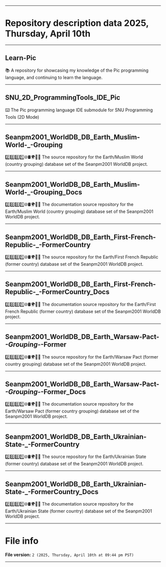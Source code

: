 
***

# Repository description data 2025, Thursday, April 10th

---

## Learn-Pic

📚️ A repository for showcasing my knowledge of the Pic programming language, and continuing to learn the language. 

---

## SNU_2D_ProgrammingTools_IDE_Pic

⌨️ The Pic programming language IDE submodule for SNU Programming Tools (2D Mode)

---

## Seanpm2001_WorldDB_DB_Earth_Muslim-World-_-Grouping

2️⃣️0️⃣️0️⃣️1️⃣️🌐️🛢️🌍️🏴️💾️ The source repository for the Earth/Muslim World (country grouping) database set of the Seanpm2001 WorldDB project. 

---

## Seanpm2001_WorldDB_DB_Earth_Muslim-World-_-Grouping_Docs

2️⃣️0️⃣️0️⃣️1️⃣️🌐️🛢️🌍️🏴️📖️ The documentation source repository for the Earth/Muslim World (country grouping) database set of the Seanpm2001 WorldDB project. 

---

## Seanpm2001_WorldDB_DB_Earth_First-French-Republic-_-FormerCountry

2️⃣️0️⃣️0️⃣️1️⃣️🌐️🛢️🌍️🏴️💾️ The source repository for the Earth/First French Republic (former country) database set of the Seanpm2001 WorldDB project. 

---

## Seanpm2001_WorldDB_DB_Earth_First-French-Republic-_-FormerCountry_Docs

2️⃣️0️⃣️0️⃣️1️⃣️🌐️🛢️🌍️🏴️📖️ The documentation source repository for the Earth/First French Republic (former country) database set of the Seanpm2001 WorldDB project. 
 
---

## Seanpm2001_WorldDB_DB_Earth_Warsaw-Pact-_-Grouping-_-Former

2️⃣️0️⃣️0️⃣️1️⃣️🌐️🛢️🌍️🏴️💾️ The source repository for the Earth/Warsaw Pact (former country grouping) database set of the Seanpm2001 WorldDB project. 
 
---

## Seanpm2001_WorldDB_DB_Earth_Warsaw-Pact-_-Grouping-_-Former_Docs

2️⃣️0️⃣️0️⃣️1️⃣️🌐️🛢️🌍️🏴️📖️ The documentation source repository for the Earth/Warsaw Pact (former country grouping) database set of the Seanpm2001 WorldDB project. 

---

## Seanpm2001_WorldDB_DB_Earth_Ukrainian-State-_-FormerCountry

2️⃣️0️⃣️0️⃣️1️⃣️🌐️🛢️🌍️🏴️💾️ The source repository for the Earth/Ukrainian State (former country) database set of the Seanpm2001 WorldDB project. 

---

## Seanpm2001_WorldDB_DB_Earth_Ukrainian-State-_-FormerCountry_Docs

2️⃣️0️⃣️0️⃣️1️⃣️🌐️🛢️🌍️🏴️📖️ The documentation source repository for the Earth/Ukrainian State (former country) database set of the Seanpm2001 WorldDB project. 
 
***

# File info

**File version:** `2 (2025, Thursday, April 10th at 09:44 pm PST)`

***

